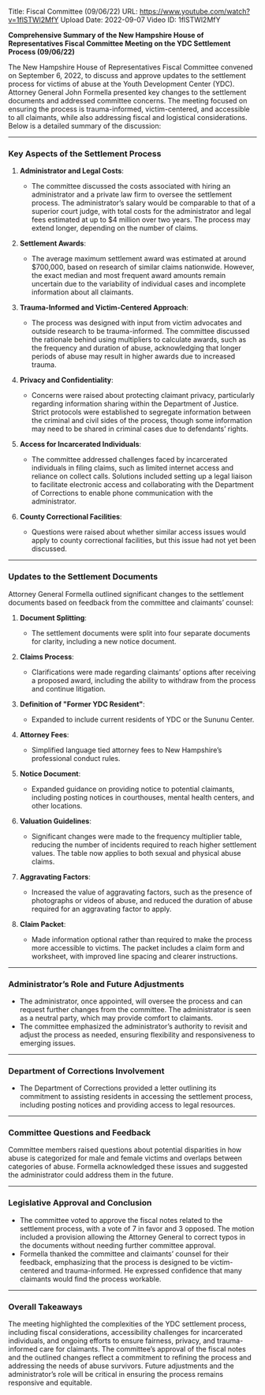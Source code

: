 Title: Fiscal Committee (09/06/22)
URL: https://www.youtube.com/watch?v=1flSTWl2MfY
Upload Date: 2022-09-07
Video ID: 1flSTWl2MfY

**Comprehensive Summary of the New Hampshire House of Representatives Fiscal Committee Meeting on the YDC Settlement Process (09/06/22)**

The New Hampshire House of Representatives Fiscal Committee convened on September 6, 2022, to discuss and approve updates to the settlement process for victims of abuse at the Youth Development Center (YDC). Attorney General John Formella presented key changes to the settlement documents and addressed committee concerns. The meeting focused on ensuring the process is trauma-informed, victim-centered, and accessible to all claimants, while also addressing fiscal and logistical considerations. Below is a detailed summary of the discussion:

---

### **Key Aspects of the Settlement Process**

1. **Administrator and Legal Costs**:
   - The committee discussed the costs associated with hiring an administrator and a private law firm to oversee the settlement process. The administrator’s salary would be comparable to that of a superior court judge, with total costs for the administrator and legal fees estimated at up to $4 million over two years. The process may extend longer, depending on the number of claims.

2. **Settlement Awards**:
   - The average maximum settlement award was estimated at around $700,000, based on research of similar claims nationwide. However, the exact median and most frequent award amounts remain uncertain due to the variability of individual cases and incomplete information about all claimants.

3. **Trauma-Informed and Victim-Centered Approach**:
   - The process was designed with input from victim advocates and outside research to be trauma-informed. The committee discussed the rationale behind using multipliers to calculate awards, such as the frequency and duration of abuse, acknowledging that longer periods of abuse may result in higher awards due to increased trauma.

4. **Privacy and Confidentiality**:
   - Concerns were raised about protecting claimant privacy, particularly regarding information sharing within the Department of Justice. Strict protocols were established to segregate information between the criminal and civil sides of the process, though some information may need to be shared in criminal cases due to defendants’ rights.

5. **Access for Incarcerated Individuals**:
   - The committee addressed challenges faced by incarcerated individuals in filing claims, such as limited internet access and reliance on collect calls. Solutions included setting up a legal liaison to facilitate electronic access and collaborating with the Department of Corrections to enable phone communication with the administrator.

6. **County Correctional Facilities**:
   - Questions were raised about whether similar access issues would apply to county correctional facilities, but this issue had not yet been discussed.

---

### **Updates to the Settlement Documents**

Attorney General Formella outlined significant changes to the settlement documents based on feedback from the committee and claimants’ counsel:

1. **Document Splitting**:
   - The settlement documents were split into four separate documents for clarity, including a new notice document.

2. **Claims Process**:
   - Clarifications were made regarding claimants’ options after receiving a proposed award, including the ability to withdraw from the process and continue litigation.

3. **Definition of "Former YDC Resident"**:
   - Expanded to include current residents of YDC or the Sununu Center.

4. **Attorney Fees**:
   - Simplified language tied attorney fees to New Hampshire’s professional conduct rules.

5. **Notice Document**:
   - Expanded guidance on providing notice to potential claimants, including posting notices in courthouses, mental health centers, and other locations.

6. **Valuation Guidelines**:
   - Significant changes were made to the frequency multiplier table, reducing the number of incidents required to reach higher settlement values. The table now applies to both sexual and physical abuse claims.

7. **Aggravating Factors**:
   - Increased the value of aggravating factors, such as the presence of photographs or videos of abuse, and reduced the duration of abuse required for an aggravating factor to apply.

8. **Claim Packet**:
   - Made information optional rather than required to make the process more accessible to victims. The packet includes a claim form and worksheet, with improved line spacing and clearer instructions.

---

### **Administrator’s Role and Future Adjustments**

- The administrator, once appointed, will oversee the process and can request further changes from the committee. The administrator is seen as a neutral party, which may provide comfort to claimants.
- The committee emphasized the administrator’s authority to revisit and adjust the process as needed, ensuring flexibility and responsiveness to emerging issues.

---

### **Department of Corrections Involvement**

- The Department of Corrections provided a letter outlining its commitment to assisting residents in accessing the settlement process, including posting notices and providing access to legal resources.

---

### **Committee Questions and Feedback**

Committee members raised questions about potential disparities in how abuse is categorized for male and female victims and overlaps between categories of abuse. Formella acknowledged these issues and suggested the administrator could address them in the future.

---

### **Legislative Approval and Conclusion**

- The committee voted to approve the fiscal notes related to the settlement process, with a vote of 7 in favor and 3 opposed. The motion included a provision allowing the Attorney General to correct typos in the documents without needing further committee approval.
- Formella thanked the committee and claimants’ counsel for their feedback, emphasizing that the process is designed to be victim-centered and trauma-informed. He expressed confidence that many claimants would find the process workable.

---

### **Overall Takeaways**

The meeting highlighted the complexities of the YDC settlement process, including fiscal considerations, accessibility challenges for incarcerated individuals, and ongoing efforts to ensure fairness, privacy, and trauma-informed care for claimants. The committee’s approval of the fiscal notes and the outlined changes reflect a commitment to refining the process and addressing the needs of abuse survivors. Future adjustments and the administrator’s role will be critical in ensuring the process remains responsive and equitable.